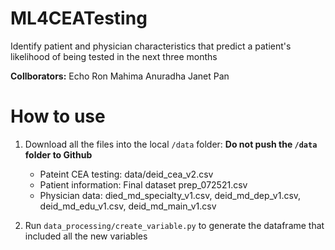 # ML4CEATesting
Identify patient and physician characteristics that predict a patient's likelihood of being tested in the next three months

**Collborators:**
Echo Ron </b>
Mahima </b>
Anuradha </b>
Janet Pan </b>


 # How to use
 
 1. Download all the files into the local `/data` folder:
 **Do not push the `/data` folder to Github**
    - Pateint CEA testing: data/deid_cea_v2.csv
    - Patient information: Final dataset prep_072521.csv
    - Physician data: died_md_specialty_v1.csv, deid_md_dep_v1.csv, deid_md_edu_v1.csv, deid_md_main_v1.csv
    
   
 2. Run `data_processing/create_variable.py` to generate the dataframe that included all the new variables


 
